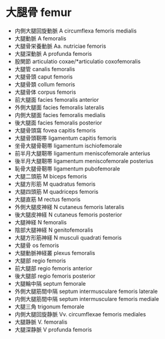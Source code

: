 # 大腿骨 femur

- 内側大腿回旋動脈 A circumflexa femoris medialis
- 大腿動脈 A femoralis
- 大腿骨栄養動脈 Aa. nutriciae femoris
- 大腿深動脈 A profunda femoris
- 股関節 articulatio coxae/*articulatio coxofemoralis
- 大腿管 canalis femoralis
- 大腿骨頭 caput femoris
- 大腿骨頚 collum femoris
- 大腿骨体 corpus femoris
- 前大腿面 facies femoralis anterior
- 外側大腿面 facies femoralis lateralis
- 内側大腿面 facies femoralis medialis
- 後大腿面 facies femoralis posterior
- 大腿骨頭窩 fovea capitis femoris
- 大腿骨頭靭帯 ligamentum capitis femoris
- 坐骨大腿骨靭帯 ligamentum ischiofemorale
- 前半月大腿靭帯 ligamentum meniscofemorale anterius
- 後半月大腿靭帯 ligamentum meniscofemorale posterius
- 恥骨大腿骨靭帯 ligamentum pubofemorale
- 大腿二頭筋 M biceps femoris
- 大腿方形筋 M quadratus femoris
- 大腿四頭筋 M quadriceps femoris
- 大腿直筋 M rectus femoris
- 外側大腿皮神経 N cutaneus femoris lateralis
- 後大腿皮神経 N cutaneus femoris posterior
- 大腿神経 N femoralis
- 陰部大腿神経 N genitofemoralis
- 大腿方形筋神経 N musculi quadrati femoris
- 大腿骨 os femoris
- 大腿動脈神経叢 plexus femoralis
- 大腿部 regio femoris
- 前大腿部 regio femoris anterior
- 後大腿部 regio femoris posterior
- 大腿輪中隔 septum femorale
- 外側大腿筋間中隔 septum intermusculare femoris laterale
- 内側大腿筋間中隔 septum intermusculare femoris mediale
- 大腿三角 trigonum femorale
- 内側大腿回旋静脈 Vv. circumflexae femoris mediales
- 大腿静脈 V. femoralis
- 大腿深静脈 V profunda femoris
